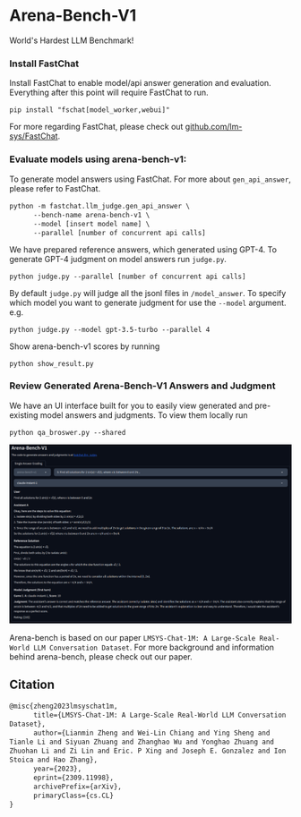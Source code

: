 # Arena-Bench-V1
World's Hardest LLM Benchmark! 

### Install FastChat
Install FastChat to enable model/api answer generation and evaluation. Everything after this point will require FastChat to run.
```console
pip install "fschat[model_worker,webui]"
```
For more regarding FastChat, please check out [github.com/lm-sys/FastChat](https://github.com/lm-sys/FastChat).

### Evaluate models using arena-bench-v1:
To generate model answers using FastChat. For more about `gen_api_answer`, please refer to FastChat.
```console
python -m fastchat.llm_judge.gen_api_answer \
      --bench-name arena-bench-v1 \
      --model [insert model name] \
      --parallel [number of concurrent api calls]
```
We have prepared reference answers, which generated using GPT-4. To generate GPT-4 judgment on model answers run `judge.py`.
```console
python judge.py --parallel [number of concurrent api calls]
```
By default `judge.py` will judge all the jsonl files in `/model_answer`. To specify which model you want to generate judgment for use the `--model` argument. \
e.g.
```console
python judge.py --model gpt-3.5-turbo --parallel 4
```
Show arena-bench-v1 scores by running
```console
python show_result.py
```

### Review Generated Arena-Bench-V1 Answers and Judgment
We have an UI interface built for you to easily view generated and pre-existing model answers and judgments. To view them locally run
```console
python qa_broswer.py --shared
```
![plot](misc/qa_browser.png)

Arena-bench is based on our paper `LMSYS-Chat-1M: A Large-Scale Real-World LLM Conversation Dataset`. For more background and information behind arena-bench, please check out our paper. 
## Citation
```
@misc{zheng2023lmsyschat1m,
      title={LMSYS-Chat-1M: A Large-Scale Real-World LLM Conversation Dataset}, 
      author={Lianmin Zheng and Wei-Lin Chiang and Ying Sheng and Tianle Li and Siyuan Zhuang and Zhanghao Wu and Yonghao Zhuang and Zhuohan Li and Zi Lin and Eric. P Xing and Joseph E. Gonzalez and Ion Stoica and Hao Zhang},
      year={2023},
      eprint={2309.11998},
      archivePrefix={arXiv},
      primaryClass={cs.CL}
}
```
